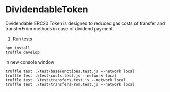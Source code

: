 # DividendableToken
Dividendable ERC20 Token is designed to reduced gas costs of transfer and transferFrom methods in case of dividend payment.

1. Run tests
```
npm install
truffle develop 
```
in new console window 
```
truffle test .\test\baseFunctions.test.js --network local
truffle test .\test\costs.test.js --network local
truffle test .\test\transfers.test.js --network local
truffle test .\test\transfersFrom.test.js --network local
 ```
